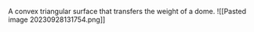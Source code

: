 A convex triangular surface that transfers the weight of a dome. 
![[Pasted image 20230928131754.png]]